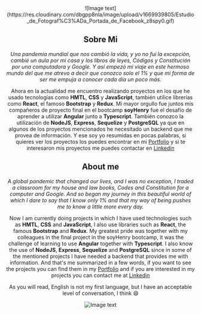 <div style="text-align:center">
  ![Image text](https://res.cloudinary.com/dbgpp8nla/image/upload/v1669939805/Estudio_de_Fotograf%C3%ADa_Portada_de_Facebook_z8spy0.gif)
  <div/>



## Sobre Mi

*Una pandemia mundial que nos cambió la vida, y yo no fui la excepción, cambié un aula por mi casa y los libros de leyes, Códigos y Constitución por una computadora y Google. Y así empezó mi viaje en este hermoso mundo del que me atrevo a decir que conozco solo el 1% y que mi forma de ser me empuja a conocer cada día un poco más.*


Ahora en la actualidad me encuentro realizando proyectos en los que he usado tecnologías como **HMTL**, **CSS** y **JavaScript**, también utilice librerías como **React**, el famoso **Bootstrap** y **Redux**. Mi mayor orgullo fue juntos mis compañeros de proyecto final en el bootcamp **soyHenry** fue el desafío de aprender a utilizar **Angular** junto a **Typescript**. También conozco la utilización de **NodeJS**, **Express**, **Sequelize** y **PostgreSQL** ya que en algunos de los proyectos mencionados he necesitado un backend que me provea de información.
Y ese soy yo resumidas en pocas palabras, si quieres ver los proyectos los puedes encontrar en mi [Portfolio](https://ereno-raul-dev.netlify.app/) y si te interesaron mis proyectos me puedes contactar en [Linkedin](https://www.linkedin.com/in/raulereno/)

## About me

*A global pandemic that changed our lives, and I was no exception, I traded a classroom for my house and law books, Codes and Constitution for a computer and Google. And so began my journey in this beautiful world of which I dare to say that I know only 1% and that my way of being pushes me to know a little more every day.*

Now I am currently doing projects in which I have used technologies such as **HMTL**, **CSS** and **JavaScript**, I also use libraries such as **React**, the famous **Bootstrap** and **Redux**. My greatest pride was together with my colleagues in the final project in the soyHenry bootcamp, it was the challenge of learning to use **Angular** together with **Typescript**. I also know the use of **NodeJS**, **Express**, **Sequelize** and **PostgreSQL** since in some of the mentioned projects I have needed a backend that provides me with information.
And that's me summarized in a few words, if you want to see the projects you can find them in my [Portfolio](https://ereno-raul-dev.netlify.app/) 
and if you are interested in my projects you can contact me at [Linkedin](https://www.linkedin.com/in/raulereno/)

As you will read, English is not my first language, but I have an acceptable level of conversation, I think 😄

![Image text](https://miro.medium.com/max/720/1*sUI4nkPfH0wevBQMb29cnQ.webp)
